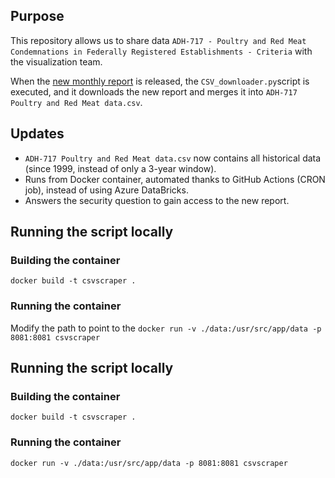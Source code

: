 ## Purpose
This repository allows us to share data `ADH-717 - Poultry and Red Meat Condemnations in Federally Registered Establishments - Criteria` with the visualization team. 

When the [new monthly report](https://aimis-simia.agr.gc.ca/rp/index-eng.cfm?action=pR&pdctc=&r=278) is released, the `CSV_downloader.py`script is executed, and it downloads the new report and merges it into `ADH-717 Poultry and Red Meat data.csv`.

## Updates
* `ADH-717 Poultry and Red Meat data.csv` now contains all historical data (since 1999, instead of only a 3-year window).
* Runs from Docker container, automated thanks to GitHub Actions (CRON job), instead of using Azure DataBricks.
* Answers the security question to gain access to the new report.

## Running the script locally
### Building the container
`docker build -t csvscraper .`

### Running the container
Modify the path to point to the 
`docker run -v ./data:/usr/src/app/data -p 8081:8081 csvscraper`



## Running the script locally
### Building the container
`docker build -t csvscraper .`

### Running the container
`docker run -v ./data:/usr/src/app/data -p 8081:8081 csvscraper`
